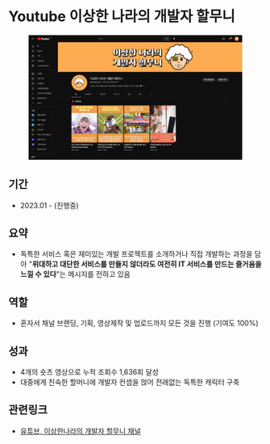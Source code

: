 # Youtube 이상한 나라의 개발자 할무니

<figure><img src="../.gitbook/assets/image (133).png" alt=""><figcaption></figcaption></figure>

## 기간

* 2023.01 - (진행중)

## **요약**

* 독특한 서비스 혹은 재미있는 개발 프로젝트를 소개하거나 직접 개발하는 과정을 담아 "**위대하고 대단한 서비스를 만들지 않더라도 여전히 IT 서비스를 만드는 즐거움을 느낄 수 있다**"는 메시지를 전하고 있음

## **역할**

* 혼자서 채널 브랜딩, 기획, 영상제작 및 업로드까지 모든 것을 진행 (기여도 100%)

## **성과**

* 4개의 숏츠 영상으로 누적 조회수 1,636회 달성
* 대중에게 친숙한 할머니에 개발자 컨셉을 얹어 전래없는 독특한 캐릭터 구축

## 관련링크

* [유튜브, 이상한나라의 개발자 할무니 채널](https://www.youtube.com/@devgrandma)
